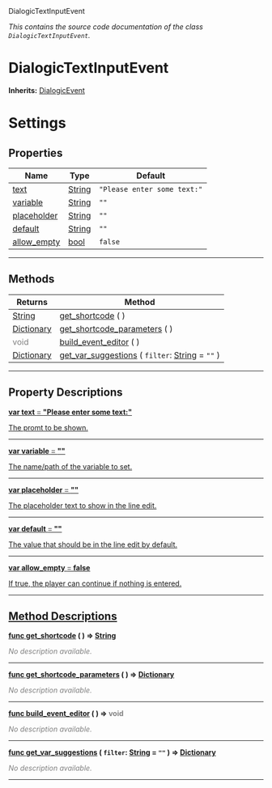 
<div class="header-banner purple">
<div class="header-label purple">DialogicTextInputEvent</div>
</div>

*This contains the source code documentation of the class `DialogicTextInputEvent`.*
        
# DialogicTextInputEvent
**Inherits:** [DialogicEvent](class_dialogicevent.md)

# Settings
## Properties
Name | Type | Default 
--- | --- | --- 
[<span class="hljs-title">text</span>](#property-text) | [String](https://docs.godotengine.org/en/latest/classes/class_string.html#class-string) |  `"Please enter some text:"` 
[<span class="hljs-title">variable</span>](#property-variable) | [String](https://docs.godotengine.org/en/latest/classes/class_string.html#class-string) |  `""` 
[<span class="hljs-title">placeholder</span>](#property-placeholder) | [String](https://docs.godotengine.org/en/latest/classes/class_string.html#class-string) |  `""` 
[<span class="hljs-title">default</span>](#property-default) | [String](https://docs.godotengine.org/en/latest/classes/class_string.html#class-string) |  `""` 
[<span class="hljs-title">allow_empty</span>](#property-allow_empty) | [bool](https://docs.godotengine.org/en/latest/classes/class_bool.html#class-bool) |  `false` 
--- 

## Methods
Returns | Method 
--- | --- 
<span class="hljs-attribute">[String](https://docs.godotengine.org/en/latest/classes/class_string.html#class-string)</span> | [<span class="hljs-title">get_shortcode</span>](#method-get_shortcode) ( ) 
<span class="hljs-attribute">[Dictionary](https://docs.godotengine.org/en/latest/classes/class_dictionary.html#class-dictionary)</span> | [<span class="hljs-title">get_shortcode_parameters</span>](#method-get_shortcode_parameters) ( ) 
<span style = "color: gray">void</span> | [<span class="hljs-title">build_event_editor</span>](#method-build_event_editor) ( ) 
<span class="hljs-attribute">[Dictionary](https://docs.godotengine.org/en/latest/classes/class_dictionary.html#class-dictionary)</span> | [<span class="hljs-title">get_var_suggestions</span>](#method-get_var_suggestions) ( `filter`: [String](https://docs.godotengine.org/en/latest/classes/class_string.html#class-string) = `""` ) 
--- 
## Property Descriptions



<a class="header" id="property-text" href="#property-text">**<span class="hljs-attribute">var</span> <span class="hljs-title">text</span> <span style = "color: gray"> = </span> "Please enter some text:"** 



The promt to be shown.

---



<a class="header" id="property-variable" href="#property-variable">**<span class="hljs-attribute">var</span> <span class="hljs-title">variable</span> <span style = "color: gray"> = </span> ""** 



The name/path of the variable to set.

---



<a class="header" id="property-placeholder" href="#property-placeholder">**<span class="hljs-attribute">var</span> <span class="hljs-title">placeholder</span> <span style = "color: gray"> = </span> ""** 



The placeholder text to show in the line edit.

---



<a class="header" id="property-default" href="#property-default">**<span class="hljs-attribute">var</span> <span class="hljs-title">default</span> <span style = "color: gray"> = </span> ""** 



The value that should be in the line edit by default.

---



<a class="header" id="property-allow_empty" href="#property-allow_empty">**<span class="hljs-attribute">var</span> <span class="hljs-title">allow_empty</span> <span style = "color: gray"> = </span> false** 



If true, the player can continue if nothing is entered.

---

## Method Descriptions



<a class="header" id="method-get_shortcode" href="#method-get_shortcode">**<span class="hljs-attribute">func</span> [<span class="hljs-title">get_shortcode</span>](#method-get_shortcode) ( )</a>  ⇒ <span class="hljs-attribute">[String](https://docs.godotengine.org/en/latest/classes/class_string.html#class-string)</span>** 



 <span style = "color: gray">*No description available.*</span> 

---



<a class="header" id="method-get_shortcode_parameters" href="#method-get_shortcode_parameters">**<span class="hljs-attribute">func</span> [<span class="hljs-title">get_shortcode_parameters</span>](#method-get_shortcode_parameters) ( )</a>  ⇒ <span class="hljs-attribute">[Dictionary](https://docs.godotengine.org/en/latest/classes/class_dictionary.html#class-dictionary)</span>** 



 <span style = "color: gray">*No description available.*</span> 

---



<a class="header" id="method-build_event_editor" href="#method-build_event_editor">**<span class="hljs-attribute">func</span> [<span class="hljs-title">build_event_editor</span>](#method-build_event_editor) ( )</a>  ⇒ <span style = "color: gray">void</span>** 



 <span style = "color: gray">*No description available.*</span> 

---



<a class="header" id="method-get_var_suggestions" href="#method-get_var_suggestions">**<span class="hljs-attribute">func</span> [<span class="hljs-title">get_var_suggestions</span>](#method-get_var_suggestions) ( `filter`: [String](https://docs.godotengine.org/en/latest/classes/class_string.html#class-string) = `""` )</a>  ⇒ <span class="hljs-attribute">[Dictionary](https://docs.godotengine.org/en/latest/classes/class_dictionary.html#class-dictionary)</span>** 



 <span style = "color: gray">*No description available.*</span> 

---

